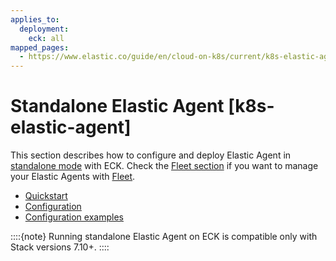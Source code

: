 ```yaml
---
applies_to:
  deployment:
    eck: all
mapped_pages:
  - https://www.elastic.co/guide/en/cloud-on-k8s/current/k8s-elastic-agent.html
---
```


# Standalone Elastic Agent [k8s-elastic-agent]

This section describes how to configure and deploy Elastic Agent in [standalone mode](/reference/ingestion-tools/fleet/install-standalone-elastic-agent.md) with ECK. Check the [Fleet section](fleet-managed-elastic-agent.md) if you want to manage your Elastic Agents with [Fleet](/reference/ingestion-tools/fleet/install-elastic-agents.md).

* [Quickstart](quickstart-standalone.md)
* [Configuration](configuration-standalone.md)
* [Configuration examples](configuration-examples-standalone.md)

::::{note}
Running standalone Elastic Agent on ECK is compatible only with Stack versions 7.10+.
::::





